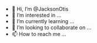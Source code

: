 - 👋 Hi, I’m @JacksonOtis
- 👀 I’m interested in ...
- 🌱 I’m currently learning ...
- 💞️ I’m looking to collaborate on ...
- 📫 How to reach me ...

<!---
JacksonOtis/JacksonOtis is a ✨ special ✨ repository because its `README.md` (this file) appears on your GitHub profile.
You can click the Preview link to take a look at your changes.
--->
